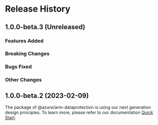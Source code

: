 # Release History

## 1.0.0-beta.3 (Unreleased)

### Features Added

### Breaking Changes

### Bugs Fixed

### Other Changes

## 1.0.0-beta.2 (2023-02-09)

The package of @azure/arm-dataprotection is using our next generation design principles. To learn more, please refer to our documentation [Quick Start](https://aka.ms/js-track2-quickstart).
